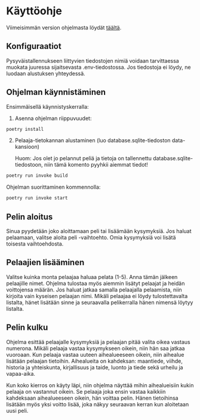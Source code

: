 # Käyttöohje

Viimeisimmän version ohjelmasta löydät [täältä](https://github.com/veskurau/ot-harjoitustyo/releases).

## Konfiguraatiot

Pysyväistallennukseen liittyvien tiedostojen nimiä voidaan tarvittaessa muokata juuressa sijaitsevasta .env-tiedostossa. Jos tiedostoja ei löydy, ne luodaan alustuksen yhteydessä. 

## Ohjelman käynnistäminen

Ensimmäisellä käynnistyskerralla: 

1) Asenna ohjelman riippuvuudet:

```bash
poetry install
```

2) Pelaaja-tietokannan alustaminen (luo database.sqlite-tiedoston data-kansioon) 

    Huom: Jos olet jo pelannut peliä ja tietoja on tallennettu database.sqlite-tiedostoon, niin tämä komento pyyhkii aiemmat tiedot!

```bash
poetry run invoke build
```


Ohjelman suorittaminen kommennolla:

```bash
poetry run invoke start
```

## Pelin aloitus

Sinua pyydetään joko aloittamaan peli tai lisäämään kysymyksiä. Jos haluat pelaamaan, valitse aloita peli -vaihtoehto. Omia kysymyksiä voi lisätä toisesta vaihtoehdosta. 

## Pelaajien lisääminen

Valitse kuinka monta pelaajaa haluaa pelata (1-5). Anna tämän jälkeen pelaajille nimet. Ohjelma tulostaa myös aiemmin lisätyt pelaajat ja heidän voittojensa määrän. Jos haluat jatkaa samalla pelaajalla pelaamista, niin kirjoita vain kyseisen pelaajan nimi. Mikäli pelaajaa ei löydy tulostettavalta listalta, hänet lisätään sinne ja seuraavalla pelikerralla hänen nimensä löytyy listalta. 

## Pelin kulku

Ohjelma esittää pelaajalle kysymyksiä ja pelaajan pitää valita oikea vastaus numerona. 
Mikäli pelaaja vastaa kysymykseen oikein, niin hän saa jatkaa vuoroaan. Kun pelaaja vastaa uuteen aihealueeseen oikein, niin aihealue lisätään pelaajan tietoihin. Aihealueita on kahdeksan: maantiede, viihde, historia ja yhteiskunta, kirjallisuus ja taide, luonto ja tiede sekä urheilu ja vapaa-aika. 

Kun koko kierros on käyty läpi, niin ohjelma näyttää mihin aihealueisiin kukin pelaaja on vastannut oikein. Se pelaaja joka ensin vastaa kaikkiin kahdeksaan aihealueeseen oikein, hän voittaa pelin. Hänen tietoihinsa lisätään myös yksi voitto lisää, joka näkyy seuraavan kerran kun aloitetaan uusi peli. 

